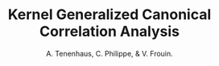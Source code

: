 ---
author: A. Tenenhaus, C. Philippe, & V. Frouin.
title: Kernel Generalized Canonical Correlation Analysis
journal: Computational Statistics and Data Analysis
year: 2015
type: article
doi: 10.1016/j.csda.2015.04.004
team: yes
volume: 90
---